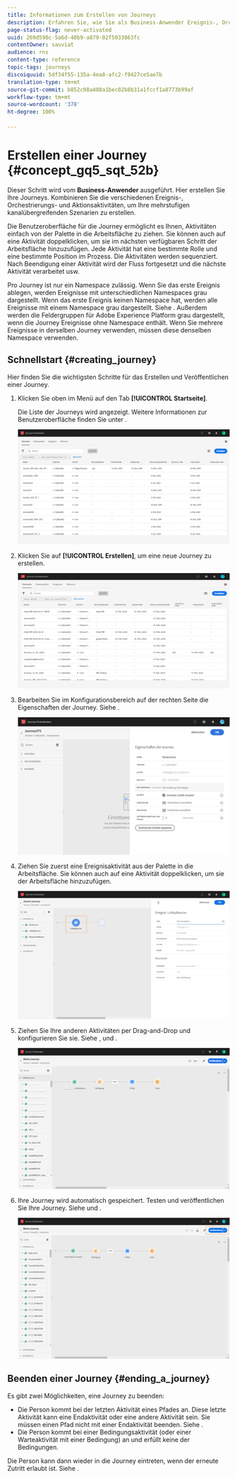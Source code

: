 ```yaml
---
title: Informationen zum Erstellen von Journeys
description: Erfahren Sie, wie Sie als Business-Anwender Ereignis-, Orchestrierungs- und Aktions-Aktivitäten kombinieren, um eine Journey zu gestalten.
page-status-flag: never-activated
uuid: 269d590c-5a6d-40b9-a879-02f5033863fc
contentOwner: sauviat
audience: rns
content-type: reference
topic-tags: journeys
discoiquuid: 5df34f55-135a-4ea8-afc2-f9427ce5ae7b
translation-type: tm+mt
source-git-commit: b852c08a488a1bec02b8b31a1fccf1a8773b99af
workflow-type: tm+mt
source-wordcount: '378'
ht-degree: 100%

---
```




# Erstellen einer Journey {#concept_gq5_sqt_52b}

Dieser Schritt wird vom **Business-Anwender** ausgeführt. Hier erstellen Sie Ihre Journeys. Kombinieren Sie die verschiedenen Ereignis-, Orchestrierungs- und Aktionsaktivitäten, um Ihre mehrstufigen kanalübergreifenden Szenarien zu erstellen.

Die Benutzeroberfläche für die Journey ermöglicht es Ihnen, Aktivitäten einfach von der Palette in die Arbeitsfläche zu ziehen. Sie können auch auf eine Aktivität doppelklicken, um sie im nächsten verfügbaren Schritt der Arbeitsfläche hinzuzufügen. Jede Aktivität hat eine bestimmte Rolle und eine bestimmte Position im Prozess. Die Aktivitäten werden sequenziert. Nach Beendigung einer Aktivität wird der Fluss fortgesetzt und die nächste Aktivität verarbeitet usw.

Pro Journey ist nur ein Namespace zulässig. Wenn Sie das erste Ereignis ablegen, werden Ereignisse mit unterschiedlichen Namespaces grau dargestellt. Wenn das erste Ereignis keinen Namespace hat, werden alle Ereignisse mit einem Namespace grau dargestellt. Siehe [](../event/selecting-the-namespace.md). Außerdem werden die Feldergruppen für Adobe Experience Platform grau dargestellt, wenn die Journey Ereignisse ohne Namespace enthält. Wenn Sie mehrere Ereignisse in derselben Journey verwenden, müssen diese denselben Namespace verwenden.

## Schnellstart {#creating_journey}

Hier finden Sie die wichtigsten Schritte für das Erstellen und Veröffentlichen einer Journey.

1. Klicken Sie oben im Menü auf den Tab **[!UICONTROL Startseite]**.

   Die Liste der Journeys wird angezeigt. Weitere Informationen zur Benutzeroberfläche finden Sie unter [](../building-journeys/using-the-journey-designer.md).

   ![](../assets/journey30.png)

1. Klicken Sie auf **[!UICONTROL Erstellen]**, um eine neue Journey zu erstellen.

   ![](../assets/journey31.png)

1. Bearbeiten Sie im Konfigurationsbereich auf der rechten Seite die Eigenschaften der Journey. Siehe [](../building-journeys/changing-properties.md).

   ![](../assets/journey32.png)

1. Ziehen Sie zuerst eine Ereignisaktivität aus der Palette in die Arbeitsfläche. Sie können auch auf eine Aktivität doppelklicken, um sie der Arbeitsfläche hinzuzufügen.

   ![](../assets/journey33.png)

1. Ziehen Sie Ihre anderen Aktivitäten per Drag-and-Drop und konfigurieren Sie sie. Siehe [](../building-journeys/event-activities.md), [](../building-journeys/about-orchestration-activities.md) und [](../building-journeys/about-action-activities.md).

   ![](../assets/journey34.png)

1. Ihre Journey wird automatisch gespeichert. Testen und veröffentlichen Sie Ihre Journey. Siehe [](../building-journeys/testing-the-journey.md) und [](../building-journeys/publishing-the-journey.md).

   ![](../assets/journey36.png)

## Beenden einer Journey {#ending_a_journey}

Es gibt zwei Möglichkeiten, eine Journey zu beenden:

* Die Person kommt bei der letzten Aktivität eines Pfades an. Diese letzte Aktivität kann eine Endaktivität oder eine andere Aktivität sein. Sie müssen einen Pfad nicht mit einer Endaktivität beenden. Siehe [](../building-journeys/end-activity.md).
* Die Person kommt bei einer Bedingungsaktivität (oder einer Warteaktivität mit einer Bedingung) an und erfüllt keine der Bedingungen.

Die Person kann dann wieder in die Journey eintreten, wenn der erneute Zutritt erlaubt ist. Siehe [](../building-journeys/changing-properties.md).

